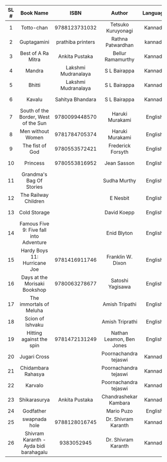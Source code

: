 | SL # | Book Name | ISBN | Author | Language |Owner | Borrower | Borrowed Date | Returned Date| Paid (rs) | 
| :---:| :---:     | :---:| :---:  | :---:    |:---: | :---:    |   :---:       | :---:        | :---:     | 
| 1  | Totto-chan | 9788123731032 | Tetsuko Kuruyonagi | Kannada | Upendra (Gowri Ajji) | Sunitha Ajji | 30.Apr.2024 | | |
| 2  | Guptagamini | prathiba printers | Rathna Patwardhan | kannada | Rathna Patwardhan | Upendra | 28.Apr.2024 | | |
| 3  | Best of A Ra Mitra | Ankita Pustaka | Bellur Ramamurthy | Kannada | Rathna Patwardhan | Purshanna Mava | 06.May.2024 | | | 
| 4  | Mandra | Lakshmi Mudranalaya | S L Bairappa |  Kannada | Rathna Patwardhan | Gopal Krishna | 06.May.2024 | 25.May.2024 | | 
| 5  | Bhitti | Lakshmi Mudranalaya | S L Bairappa |  Kannada | Rathna Patwardhan | Gopal Krishna | 06.May.2024 | 25.May.2024 | | 
| 6  | Kavalu | Sahitya Bhandara | S L Bairappa |  Kannada | Rathna Patwardhan | Gopal Krishna | 06.May.2024 | 25.May.2024 | | 
| 7  | South of the Border, West of the Sun | 9780099448570| Haruki Murakami | English | Swapna Chiplunkar | Upendra | 28.Apr.2024 | | |
| 8  | Men without Women | 9781784705374 | Haruki Murakami | English | Swapna Chiplunkar | Upendra | 28.Apr.2024 | | |
| 9  | The fist of God | 9780553572421 | Frederick Forsyth | English | Swapna Chiplunkar | Upendra | 28.Apr.2024 | | |
| 10 | Princess | 9780553816952 | Jean Sasson | English | Swapna Chiplunkar | Upendra | 28.Apr.2024 | | |
| 11 | Grandma's Bag Of Stories |  | Sudha Murthy | English | Upendra | Aravind Patankar | 28.Apr.2024| | |
| 12 | The Railway Children |  | E Nesbit | English | Upendra | Yogitha | 28.Apr.2024 | | 20 |
| 13 | Cold Storage | | David Koepp | English | Mrudula | Swapna Chiplunkar | 28.Apr.2024 | | |
| 14 | Famous Five 9: Five fall into Adventure | | Enid Blyton |  English | Upendra | Swapna Chiplunkar | 28.Apr.2024 | | |
| 15 | Hardy Boys 11: Hurricane Joe | 9781416911746 | Franklin W. Dixon | English | Upendra | Swapna Chiplunkar | 28.Apr.2024 | | |
| 16 | Days at the Morisaki Bookshop | 9780063278677 | Satoshi Yagisawa | English | Upendra | Swapna Chiplunkar | 28.Apr.2024 | | |
| 17 | The immortals of Meluha | | Amish Tripathi | English | Upendra | Niranjan Damle | 28.Apr.2024 | | |
| 18 | Scion of Ishvaku | | Amish Triprathi | English | Swapna Chiplunkar | Niranjan Damle | 28.Apr.2024 | | |
| 19 | Hitting against the spin | 9781472131249 | Nathan Leamon, Ben Jones | English | Upendra | Trayambak | 06.May.2024 | 18.May.2024 |
| 20 | Jugari Cross |  | Poornachandra tejaswi | Kannada | Gopal Krishna | Sunitha Ajji | 30.Jun.2024 | | |
| 21 | Chidambara Rahasya | | Poornachandra tejaswi | Kannada | Gopal Krishna | Vasanth Anna | 30.Jun.2024 | | |
| 22 | Karvalo | | Poornachandra tejaswi | Kannada | Gopal Krishna | Gayathri TCS | 05.Jun.2024 | | |
| 23 | Shikarasurya | Ankita Pustaka | Chandrashekar Kambara | Kannada | Amma | Gopal Krishna | 08.Jun.2024 | | |
| 24 | Godfather | | Mario Puzo | English | Upendra | Bhanu V | 26.Jun.2024 | | |
| 25 | swapnada hole | 9788128016745 | Dr. Shivram Karanth | Kannada | Sunitha Ajji | Upendra | 30.Jun.2024 | | |
| 26 | Shivram Karanth - Ayda bidi barahagalu | 9383052945 | Dr. Shivram Karanth | Kannada | Sunitha Ajji | Upendra | 30.Jun.2024 | | |